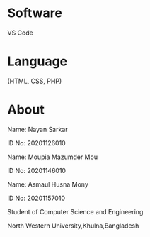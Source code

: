 # Software
VS Code

# Language
(HTML, CSS, PHP)

# About
Name: Nayan Sarkar

ID No: 20201126010

Name: Moupia Mazumder Mou

ID No: 20201146010

Name: Asmaul Husna Mony

ID No: 20201157010

Student of Computer Science and Engineering 	

North Western University,Khulna,Bangladesh
